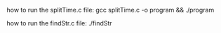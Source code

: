 how to run the splitTime.c file: gcc splitTime.c -o program && ./program

how to run the findStr.c file: ./findStr